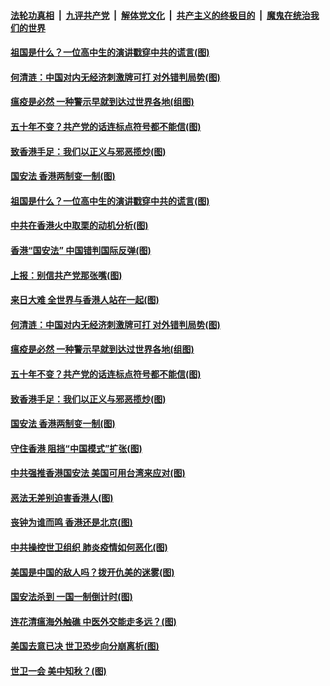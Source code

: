 ####  [法轮功真相](../../../../basic/blob/master/README.md?t=05262101) &nbsp;|&nbsp; [九评共产党](../../../../9ping.md/blob/master/README.md?t=05262101) &nbsp;|&nbsp; [解体党文化](../../../../jtdwh.md/blob/master/README.md?t=05262101)  &nbsp;|&nbsp; [共产主义的终极目的](../../../../gczydzjmd.md/blob/master/README.md?t=05262101) &nbsp;|&nbsp; [魔鬼在统治我们的世界](../../../../mgztzwmdsj.md/blob/master/README.md?t=05262101) 

#### [祖国是什么？一位高中生的演讲戳穿中共的谎言(图)](../pages/p4/934497.md?t=05262101) 

#### [何清涟：中国对内无经济刺激牌可打 对外错判局势(图)](../pages/p4/934440.md?t=05262101) 

#### [瘟疫是必然 一种警示早就到达过世界各地(组图)](../pages/p4/934381.md?t=05262101) 

#### [五十年不变？共产党的话连标点符号都不能信(图)](../pages/p4/934395.md?t=05262101) 

#### [致香港手足：我们以正义与邪恶揽炒(图)](../pages/p4/934342.md?t=05262101) 

#### [国安法 香港两制变一制(图)](../pages/p4/934329.md?t=05262101) 

#### [祖国是什么？一位高中生的演讲戳穿中共的谎言(图)](../pages/p4/934497.md?t=05262101) 

#### [中共在香港火中取栗的动机分析(图)](../pages/p4/934455.md?t=05262101) 

#### [香港“国安法” 中国错判国际反弹(图)](../pages/p4/934453.md?t=05262101) 

#### [上报：别信共产党那张嘴(图)](../pages/p4/934452.md?t=05262101) 

#### [来日大难 全世界与香港人站在一起(图)](../pages/p4/934448.md?t=05262101) 

#### [何清涟：中国对内无经济刺激牌可打 对外错判局势(图)](../pages/p4/934440.md?t=05262101) 

#### [瘟疫是必然 一种警示早就到达过世界各地(组图)](../pages/p4/934381.md?t=05262101) 

#### [五十年不变？共产党的话连标点符号都不能信(图)](../pages/p4/934395.md?t=05262101) 

#### [致香港手足：我们以正义与邪恶揽炒(图)](../pages/p4/934342.md?t=05262101) 

#### [国安法 香港两制变一制(图)](../pages/p4/934329.md?t=05262101) 

#### [守住香港 阻挡“中国模式”扩张(图)](../pages/p4/934341.md?t=05262101) 

#### [中共强推香港国安法 美国可用台湾来应对(图)](../pages/p4/934338.md?t=05262101) 

#### [恶法无差别迫害香港人(图)](../pages/p4/934325.md?t=05262101) 

#### [丧钟为谁而鸣 香港还是北京(图)](../pages/p4/934336.md?t=05262101) 

#### [中共操控世卫组织 肺炎疫情如何恶化(图)](../pages/p4/934268.md?t=05262101) 

#### [美国是中国的敌人吗？拨开仇美的迷雾(图)](../pages/p4/934263.md?t=05262101) 

#### [国安法杀到 一国一制倒计时(图)](../pages/p4/934240.md?t=05262101) 

#### [连花清瘟海外触礁 中医外交能走多远？(图)](../pages/p4/934224.md?t=05262101) 

#### [美国去意已决 世卫恐步向分崩离析(图)](../pages/p4/934239.md?t=05262101) 

#### [世卫一会 美中知秋？(图)](../pages/p4/934181.md?t=05262101) 

